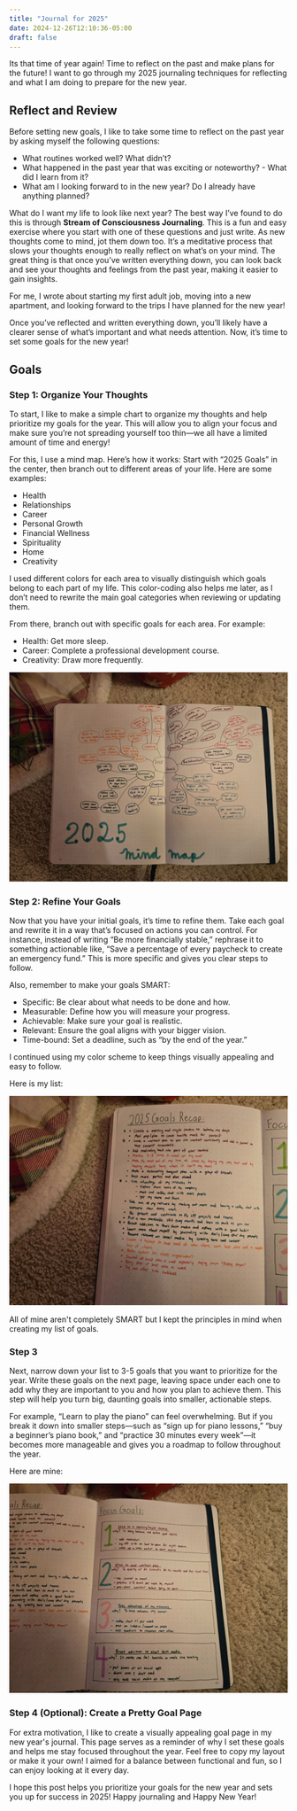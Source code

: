 ```yaml
---
title: "Journal for 2025"
date: 2024-12-26T12:10:36-05:00
draft: false
---
```


Its that time of year again! Time to reflect on the past and make plans for the future! I want to go through my 2025 journaling techniques for reflecting and what I am doing to prepare for the new year. 

## Reflect and Review

Before setting new goals, I like to take some time to reflect on the past year by asking myself the following questions:

- What routines worked well? What didn’t?
- What happened in the past year that was exciting or noteworthy? - What did I learn from it?
- What am I looking forward to in the new year? Do I already have anything planned?

What do I want my life to look like next year?
The best way I’ve found to do this is through **Stream of Consciousness Journaling**. This is a fun and easy exercise where you start with one of these questions and just write. As new thoughts come to mind, jot them down too. It’s a meditative process that slows your thoughts enough to really reflect on what’s on your mind. The great thing is that once you’ve written everything down, you can look back and see your thoughts and feelings from the past year, making it easier to gain insights.

For me, I wrote about starting my first adult job, moving into a new apartment, and looking forward to the trips I have planned for the new year!

Once you’ve reflected and written everything down, you’ll likely have a clearer sense of what’s important and what needs attention. Now, it’s time to set some goals for the new year!

## Goals

### Step 1: Organize Your Thoughts

To start, I like to make a simple chart to organize my thoughts and help prioritize my goals for the year. This will allow you to align your focus and make sure you’re not spreading yourself too thin—we all have a limited amount of time and energy!

For this, I use a mind map. Here’s how it works: Start with “2025 Goals” in the center, then branch out to different areas of your life. Here are some examples:

- Health
- Relationships
- Career 
- Personal Growth
- Financial Wellness
- Spirituality
- Home
- Creativity

I used different colors for each area to visually distinguish which goals belong to each part of my life. This color-coding also helps me later, as I don’t need to rewrite the main goal categories when reviewing or updating them.

From there, branch out with specific goals for each area. For example:

- Health: Get more sleep.
- Career: Complete a professional development course.
- Creativity: Draw more frequently.

![Mind Map](./mind_map.jpg)

### Step 2: Refine Your Goals

Now that you have your initial goals, it’s time to refine them. Take each goal and rewrite it in a way that’s focused on actions you can control. For instance, instead of writing “Be more financially stable,” rephrase it to something actionable like, “Save a percentage of every paycheck to create an emergency fund.” This is more specific and gives you clear steps to follow.

Also, remember to make your goals SMART:

- Specific: Be clear about what needs to be done and how.
- Measurable: Define how you will measure your progress.
- Achievable: Make sure your goal is realistic.
- Relevant: Ensure the goal aligns with your bigger vision.
- Time-bound: Set a deadline, such as “by the end of the year.”

I continued using my color scheme to keep things visually appealing and easy to follow.

Here is my list:

![Goal List 1](./goal_recap.jpg)

All of mine aren't completely SMART but I kept the principles in mind when creating my list of goals. 

### Step 3

Next, narrow down your list to 3-5 goals that you want to prioritize for the year. Write these goals on the next page, leaving space under each one to add why they are important to you and how you plan to achieve them. This step will help you turn big, daunting goals into smaller, actionable steps.

For example, “Learn to play the piano” can feel overwhelming. But if you break it down into smaller steps—such as “sign up for piano lessons,” “buy a beginner’s piano book,” and “practice 30 minutes every week”—it becomes more manageable and gives you a roadmap to follow throughout the year.

Here are mine: 

![Goal list 2](./focus_goals.jpg)

### Step 4 (Optional): Create a Pretty Goal Page

For extra motivation, I like to create a visually appealing goal page in my new year's journal. This page serves as a reminder of why I set these goals and helps me stay focused throughout the year. Feel free to copy my layout or make it your own! I aimed for a balance between functional and fun, so I can enjoy looking at it every day.

I hope this post helps you prioritize your goals for the new year and sets you up for success in 2025! Happy journaling and Happy New Year!